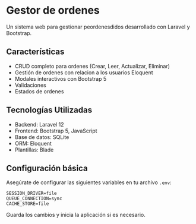 # Gestor de ordenes

Un sistema web para gestionar peordenesdidos desarrollado con Laravel y Bootstrap.

## Características
* CRUD completo para ordenes (Crear, Leer, Actualizar, Eliminar)
* Gestión de ordenes con relacion a los usuarios Eloquent
* Modales interactivos con Bootstrap 5
* Validaciones
* Estados de ordenes

## Tecnologías Utilizadas
* Backend: Laravel 12
* Frontend: Bootstrap 5, JavaScript 
* Base de datos: SQLite
* ORM: Eloquent
* Plantillas: Blade

## Configuración básica

Asegúrate de configurar las siguientes variables en tu archivo `.env`:

```env
SESSION_DRIVER=file
QUEUE_CONNECTION=sync
CACHE_STORE=file
```

Guarda los cambios y inicia la aplicación si es necesario.